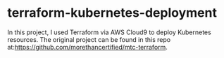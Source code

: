 # terraform-kubernetes-deployment

In this project, I used Terraform via AWS Cloud9 to deploy Kubernetes resources. The original project can be found in this repo at:https://github.com/morethancertified/mtc-terraform.
